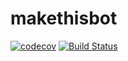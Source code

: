 # makethisbot
[![codecov](https://codecov.io/gh/Shapoval1van/makethisbot/branch/master/graph/badge.svg)](https://codecov.io/gh/Shapoval1van/makethisbot)
[![Build Status](https://travis-ci.org/Shapoval1van/makethisbot.svg?branch=master)](https://travis-ci.org/Shapoval1van/makethisbot)

